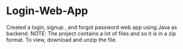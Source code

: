 # Login-Web-App
Created a login, signup , and forgot password web app using Java as backend.
NOTE: The project contains a lot of files and so it is in a zip format. To view, 
download and unzip the file.
